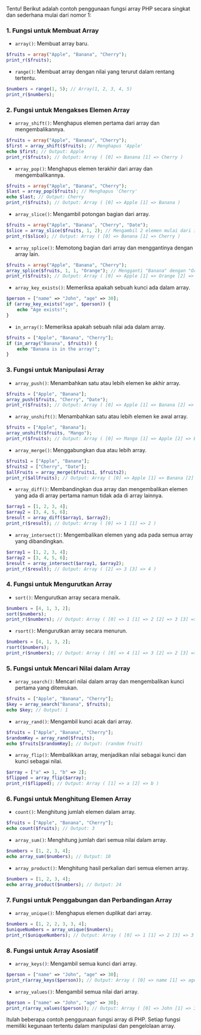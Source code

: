 Tentu! Berikut adalah contoh penggunaan fungsi array PHP secara singkat dan sederhana mulai dari nomor 1:

### 1. **Fungsi untuk Membuat Array**
   - `array()`: Membuat array baru.
   ```php
   $fruits = array("Apple", "Banana", "Cherry");
   print_r($fruits);
   ```

   - `range()`: Membuat array dengan nilai yang terurut dalam rentang tertentu.
   ```php
   $numbers = range(1, 5); // Array(1, 2, 3, 4, 5)
   print_r($numbers);
   ```

### 2. **Fungsi untuk Mengakses Elemen Array**
   - `array_shift()`: Menghapus elemen pertama dari array dan mengembalikannya.
   ```php
   $fruits = array("Apple", "Banana", "Cherry");
   $first = array_shift($fruits); // Menghapus 'Apple'
   echo $first; // Output: Apple
   print_r($fruits); // Output: Array ( [0] => Banana [1] => Cherry )
   ```

   - `array_pop()`: Menghapus elemen terakhir dari array dan mengembalikannya.
   ```php
   $fruits = array("Apple", "Banana", "Cherry");
   $last = array_pop($fruits); // Menghapus 'Cherry'
   echo $last; // Output: Cherry
   print_r($fruits); // Output: Array ( [0] => Apple [1] => Banana )
   ```

   - `array_slice()`: Mengambil potongan bagian dari array.
   ```php
   $fruits = array("Apple", "Banana", "Cherry", "Date");
   $slice = array_slice($fruits, 1, 2); // Mengambil 2 elemen mulai dari index 1
   print_r($slice); // Output: Array ( [0] => Banana [1] => Cherry )
   ```

   - `array_splice()`: Memotong bagian dari array dan menggantinya dengan array lain.
   ```php
   $fruits = array("Apple", "Banana", "Cherry");
   array_splice($fruits, 1, 1, "Orange"); // Mengganti "Banana" dengan "Orange"
   print_r($fruits); // Output: Array ( [0] => Apple [1] => Orange [2] => Cherry )
   ```

   - `array_key_exists()`: Memeriksa apakah sebuah kunci ada dalam array.
   ```php
   $person = ["name" => "John", "age" => 30];
   if (array_key_exists("age", $person)) {
       echo "Age exists!";
   }
   ```

   - `in_array()`: Memeriksa apakah sebuah nilai ada dalam array.
   ```php
   $fruits = ["Apple", "Banana", "Cherry"];
   if (in_array("Banana", $fruits)) {
       echo "Banana is in the array!";
   }
   ```

### 3. **Fungsi untuk Manipulasi Array**
   - `array_push()`: Menambahkan satu atau lebih elemen ke akhir array.
   ```php
   $fruits = ["Apple", "Banana"];
   array_push($fruits, "Cherry", "Date");
   print_r($fruits); // Output: Array ( [0] => Apple [1] => Banana [2] => Cherry [3] => Date )
   ```

   - `array_unshift()`: Menambahkan satu atau lebih elemen ke awal array.
   ```php
   $fruits = ["Apple", "Banana"];
   array_unshift($fruits, "Mango");
   print_r($fruits); // Output: Array ( [0] => Mango [1] => Apple [2] => Banana )
   ```

   - `array_merge()`: Menggabungkan dua atau lebih array.
   ```php
   $fruits1 = ["Apple", "Banana"];
   $fruits2 = ["Cherry", "Date"];
   $allFruits = array_merge($fruits1, $fruits2);
   print_r($allFruits); // Output: Array ( [0] => Apple [1] => Banana [2] => Cherry [3] => Date )
   ```

   - `array_diff()`: Membandingkan dua array dan mengembalikan elemen yang ada di array pertama namun tidak ada di array lainnya.
   ```php
   $array1 = [1, 2, 3, 4];
   $array2 = [3, 4, 5, 6];
   $result = array_diff($array1, $array2);
   print_r($result); // Output: Array ( [0] => 1 [1] => 2 )
   ```

   - `array_intersect()`: Mengembalikan elemen yang ada pada semua array yang dibandingkan.
   ```php
   $array1 = [1, 2, 3, 4];
   $array2 = [3, 4, 5, 6];
   $result = array_intersect($array1, $array2);
   print_r($result); // Output: Array ( [2] => 3 [3] => 4 )
   ```

### 4. **Fungsi untuk Mengurutkan Array**
   - `sort()`: Mengurutkan array secara menaik.
   ```php
   $numbers = [4, 1, 3, 2];
   sort($numbers);
   print_r($numbers); // Output: Array ( [0] => 1 [1] => 2 [2] => 3 [3] => 4 )
   ```

   - `rsort()`: Mengurutkan array secara menurun.
   ```php
   $numbers = [4, 1, 3, 2];
   rsort($numbers);
   print_r($numbers); // Output: Array ( [0] => 4 [1] => 3 [2] => 2 [3] => 1 )
   ```

### 5. **Fungsi untuk Mencari Nilai dalam Array**
   - `array_search()`: Mencari nilai dalam array dan mengembalikan kunci pertama yang ditemukan.
   ```php
   $fruits = ["Apple", "Banana", "Cherry"];
   $key = array_search("Banana", $fruits);
   echo $key; // Output: 1
   ```

   - `array_rand()`: Mengambil kunci acak dari array.
   ```php
   $fruits = ["Apple", "Banana", "Cherry"];
   $randomKey = array_rand($fruits);
   echo $fruits[$randomKey]; // Output: (random fruit)
   ```

   - `array_flip()`: Membalikkan array, menjadikan nilai sebagai kunci dan kunci sebagai nilai.
   ```php
   $array = ["a" => 1, "b" => 2];
   $flipped = array_flip($array);
   print_r($flipped); // Output: Array ( [1] => a [2] => b )
   ```

### 6. **Fungsi untuk Menghitung Elemen Array**
   - `count()`: Menghitung jumlah elemen dalam array.
   ```php
   $fruits = ["Apple", "Banana", "Cherry"];
   echo count($fruits); // Output: 3
   ```

   - `array_sum()`: Menghitung jumlah dari semua nilai dalam array.
   ```php
   $numbers = [1, 2, 3, 4];
   echo array_sum($numbers); // Output: 10
   ```

   - `array_product()`: Menghitung hasil perkalian dari semua elemen array.
   ```php
   $numbers = [1, 2, 3, 4];
   echo array_product($numbers); // Output: 24
   ```

### 7. **Fungsi untuk Penggabungan dan Perbandingan Array**
   - `array_unique()`: Menghapus elemen duplikat dari array.
   ```php
   $numbers = [1, 2, 2, 3, 3, 4];
   $uniqueNumbers = array_unique($numbers);
   print_r($uniqueNumbers); // Output: Array ( [0] => 1 [1] => 2 [3] => 3 [5] => 4 )
   ```

### 8. **Fungsi untuk Array Asosiatif**
   - `array_keys()`: Mengambil semua kunci dari array.
   ```php
   $person = ["name" => "John", "age" => 30];
   print_r(array_keys($person)); // Output: Array ( [0] => name [1] => age )
   ```

   - `array_values()`: Mengambil semua nilai dari array.
   ```php
   $person = ["name" => "John", "age" => 30];
   print_r(array_values($person)); // Output: Array ( [0] => John [1] => 30 )
   ```

Itulah beberapa contoh penggunaan fungsi array di PHP. Setiap fungsi memiliki kegunaan tertentu dalam manipulasi dan pengelolaan array.